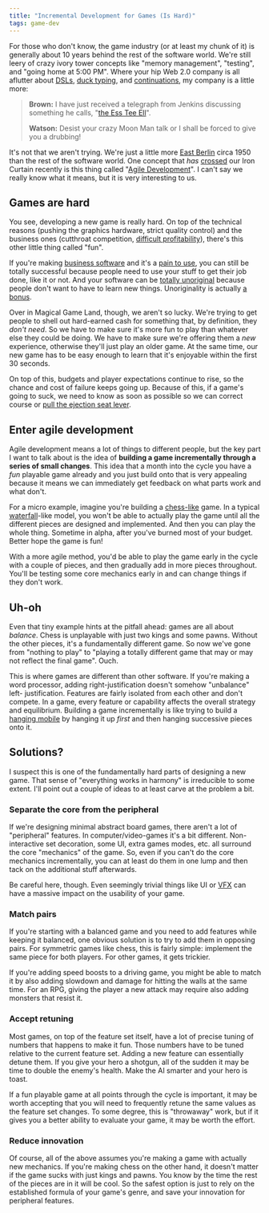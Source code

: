 ```yaml
---
title: "Incremental Development for Games (Is Hard)"
tags: game-dev
---
```


For those who don't know, the game industry (or at least my chunk of it) is
generally about 10 years behind the rest of the software world. We're still
leery of crazy ivory tower concepts like "memory management", "testing", and
"going home at 5:00 PM". Where your hip Web 2.0 company is all aflutter about
[DSLs][], [duck typing][], and [continuations][], my company is a little more:

[dsls]: https://en.wikipedia.org/wiki/Domain-specific_language
[duck typing]: https://en.wikipedia.org/wiki/Duck_typing
[continuations]: https://github.com/seasidest/seaside

> **Brown:** I have just received a telegraph from Jenkins discussing something
> he calls, "[the Ess Tee Ell][stl]".
>
> **Watson:** Desist your crazy Moon Man talk or I shall be forced to give you a
> drubbing!

[stl]: https://en.wikipedia.org/wiki/Standard_Template_Library

It's not that we aren't trying. We're just a little more [East Berlin][east
berlin] circa 1950 than the rest of the software world. One concept that *has*
[crossed][agile] our Iron Curtain recently is this thing called "[Agile
Development][manifesto]". I can't say we really know what it means, but it is
very interesting to us.

[east berlin]: http://www.galenfrysinger.com/east_berlin.htm
[agile]: http://www.agilegamedevelopment.com/
[manifesto]: http://agilemanifesto.org/

## Games are hard

You see, developing a new game is really hard. On top of the technical reasons
(pushing the graphics hardware, strict quality control) and the business ones
(cutthroat competition, [difficult profitability][profit]), there's this other
little thing called "fun".

[profit]: http://news.bbc.co.uk/2/hi/technology/6397527.stm

If you're making [business software][ms] and it's a [pain to use][office], you
can still be totally successful because people need to use your stuff to get
their job done, like it or not. And your software can be [totally
unoriginal][apple] because people don't want to have to learn new things.
Unoriginality is actually [a bonus][jakob].

[ms]: http://www.microsoft.com/
[office]: http://office.microsoft.com/
[apple]: http://en.wikipedia.org/wiki/Apple_v._Microsoft
[jakob]: https://www.nngroup.com/videos/jakobs-law-internet-ux/#:~:text=Summary%3A%20Users%20spend%20most%20of,for%20which%20users%20are%20accustomed.

Over in Magical Game Land, though, we aren't so lucky. We're trying to get
people to shell out hard-earned cash for something that, by definition, they
*don't need*. So we have to make sure it's more fun to play than whatever else
they could be doing. We have to make sure we're offering them a *new*
experience, otherwise they'll just play an older game. At the same time, our new
game has to be easy enough to learn that it's enjoyable within the first 30
seconds.

On top of this, budgets and player expectations continue to rise, so the chance
and cost of failure keeps going up. Because of this, if a game's going to suck,
we need to know as soon as possible so we can correct course or [pull the
ejection seat lever][cancel].

[cancel]: https://en.wikipedia.org/wiki/Category:Cancelled_video_games

## Enter agile development

Agile development means a lot of things to different people, but the key part I
want to talk about is the idea of **building a game incrementally through a
series of small changes**. This idea that a month into the cycle you have a
*fun* playable game already and you just build onto that is very appealing
because it means we can immediately get feedback on what parts work and what
don't.

For a micro example, imagine you're building a [chess-like][fairy] game. In a
typical [waterfall][]-like model, you won't be able to actually play the game
until all the different pieces are designed and implemented. And then you can
play the whole thing. Sometime in alpha, after you've burned most of your
budget. Better hope the game is fun!

[fairy]: http://en.wikipedia.org/wiki/Fairy_chess_piece
[waterfall]: http://en.wikipedia.org/wiki/Waterfall_model

With a more agile method, you'd be able to play the game early in the cycle with
a couple of pieces, and then gradually add in more pieces throughout. You'll be
testing some core mechanics early in and can change things if they don't work.

## Uh-oh

Even that tiny example hints at the pitfall ahead: games are all about
*balance*. Chess is unplayable with just two kings and some pawns. Without the
other pieces, it's a fundamentally different game. So now we've gone from
"nothing to play" to "playing a totally different game that may or may not
reflect the final game". Ouch.

This is where games are different than other software. If you're making a word
processor, adding right-justification doesn't somehow "unbalance" left-
justification. Features are fairly isolated from each other and don't compete.
In a game, every feature or capability affects the overall strategy and
equilibrium. Building a game incrementally is like trying to build a [hanging
mobile][] by hanging it up *first* and then hanging successive pieces onto it.

[hanging mobile]: https://en.wikipedia.org/wiki/Mobile_(sculpture)

## Solutions?

I suspect this is one of the fundamentally hard parts of designing a new game.
That sense of "everything works in harmony" is irreducible to some extent. I'll
point out a couple of ideas to at least carve at the problem a bit.

### Separate the core from the peripheral

If we're designing minimal abstract board games, there aren't a lot of
"peripheral" features. In computer/video-games it's a bit different. Non-
interactive set decoration, some UI, extra games modes, etc. all surround the
core "mechanics" of the game. So, even if you can't do the core mechanics
incrementally, you can at least do them in one lump and then tack on the
additional stuff afterwards.

Be careful here, though. Even seemingly trivial things like UI or [VFX][vfx] can
have a massive impact on the usability of your game.

[vfx]: http://en.wikipedia.org/wiki/Particle_system

### Match pairs

If you're starting with a balanced game and you need to add features while
keeping it balanced, one obvious solution is to try to add them in opposing
pairs. For symmetric games like chess, this is fairly simple: implement the same
piece for both players. For other games, it gets trickier.

If you're adding speed boosts to a driving game, you might be able to match it
by also adding slowdown and damage for hitting the walls at the same time. For
an RPG, giving the player a new attack may require also adding monsters that
resist it.

### Accept retuning

Most games, on top of the feature set itself, have a lot of precise tuning of
numbers that happens to make it fun. Those numbers have to be tuned relative to
the current feature set. Adding a new feature can essentially detune them. If
you give your hero a shotgun, all of the sudden it may be time to double the
enemy's health. Make the AI smarter and your hero is toast.

If a fun playable game at all points through the cycle is important, it may be
worth accepting that you will need to frequently retune the same values as the
feature set changes. To some degree, this is "throwaway" work, but if it gives
you a better ability to evaluate your game, it may be worth the effort.

### Reduce innovation

Of course, all of the above assumes you're making a game with actually new
mechanics. If you're making chess on the other hand, it doesn't matter if the
game sucks with just kings and pawns. You know by the time the rest of the
pieces are in it will be cool. So the safest option is just to rely on the
established formula of your game's genre, and save your innovation for
peripheral features.
